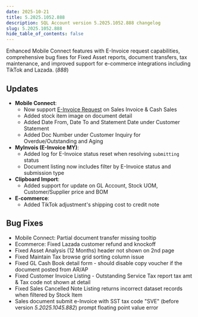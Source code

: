 ```yaml
---
date: 2025-10-21
title: 5.2025.1052.888
description: SQL Account version 5.2025.1052.888 changelog
slug: 5.2025.1052.888
hide_table_of_contents: false
---
```


Enhanced Mobile Connect features with E-Invoice request capabilities, comprehensive bug fixes for Fixed Asset reports, document transfers, tax maintenance, and improved support for e-commerce integrations including TikTok and Lazada. (*888*)

<!-- truncate -->

## Updates

- **Mobile Connect**:
  - Now support [E-Invoice Request](https://docs.sql.com.my/sqlacc/usage/myinvois/e-invoice-operation#e-invoice-request) on Sales Invoice & Cash Sales
  - Added stock item image on document detail
  - Added Date From, Date To and Statement Date under Customer Statement
  - Added Doc Number under Customer Inquiry for Overdue/Outstanding and Aging
- **MyInvois (E-Invoice MY)**:
  - Added log for E-Invoice status reset when resolving `submitting` status
  - Document listing now includes filter by E-Invoice status and submission type
- **Clipboard Import**:
  - Added support for update on GL Account, Stock UOM, Customer/Supplier price and BOM
- **E-commerce**:
  - Added TikTok adjustment's shipping cost to credit note

## Bug Fixes

- Mobile Connect: Partial document transfer missing tooltip
- Ecommerce: Fixed Lazada customer refund and knockoff
- Fixed Asset Analysis (12 Months) header not shown on 2nd page
- Fixed Maintain Tax browse grid sorting column issue
- Fixed GL Cash Book detail form - should disable copy voucher if the document posted from AR/AP
- Fixed Customer Invoice Listing - Outstanding Service Tax report tax amt & Tax code not shown at detail
- Fixed Sales Cancelled Note Listing returns incorrect dataset records when filtered by Stock Item
- Sales document submit e-Invoice with SST tax code "SVE" (before version *5.2025.1045.882*) prompt floating point value error
